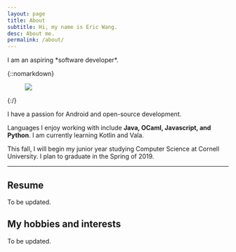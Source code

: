 ```yaml
---
layout: page
title: About
subtitle: Hi, my name is Eric Wang.
desc: About me.
permalink: /about/
---
```


<div class="pretty-links">

<div class="lead lead-about"> I am an aspiring *software developer*.
</div>

{::nomarkdown}
<figure class="site-profile">
    <img src="{{ site.baseurl }}/assets/img/profile.png">
</figure>
{:/}

I have a passion for Android and open-source development.

Languages I enjoy working with include **Java, OCaml, Javascript, and Python**. I am currently learning Kotlin and Vala.

This fall, I will begin my junior year studying Computer Science at Cornell University. I plan to graduate in the Spring of 2019.

---

## Resume
To be updated.


## My hobbies and interests
To be updated.
</div>
